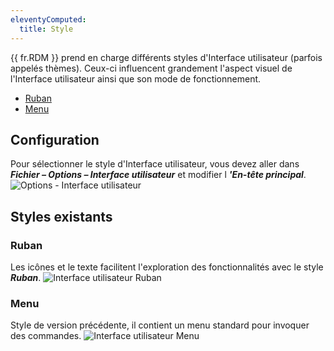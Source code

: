```yaml
---
eleventyComputed:
  title: Style
---
```

{{ fr.RDM }} prend en charge différents styles d'Interface utilisateur (parfois appelés thèmes). Ceux-ci influencent grandement l'aspect visuel de l'Interface utilisateur ainsi que son mode de fonctionnement.

* [Ruban](#ruban)
* [Menu](#menu)

## Configuration

Pour sélectionner le style d'Interface utilisateur, vous devez aller dans ***Fichier – Options – Interface utilisateur*** et modifier l ***'En-tête principal***.
![Options - Interface utilisateur](https://cdnweb.devolutions.net/docs/fr/rdm/windows/clip11406.png)

## Styles existants

### Ruban

Les icônes et le texte facilitent l'exploration des fonctionnalités avec le style ***Ruban***.
![Interface utilisateur Ruban](https://cdnweb.devolutions.net/docs/fr/rdm/windows/clip11407.png)

### Menu

Style de version précédente, il contient un menu standard pour invoquer des commandes.
![Interface utilisateur Menu](https://cdnweb.devolutions.net/docs/fr/rdm/windows/clip11404.png)

